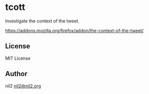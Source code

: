 tcott
=====

Investigate the context of the tweet.

https://addons.mozilla.org/firefox/addon/the-context-of-the-tweet/

License
-------

MIT License

Author
------

nil2 <nil2@nil2.org>
